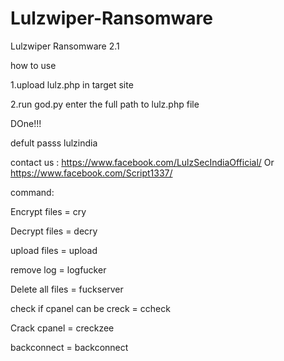 # Lulzwiper-Ransomware
Lulzwiper Ransomware 2.1

how to use

1.upload lulz.php in target site

2.run god.py enter the full path to lulz.php file

DOne!!!

defult passs lulzindia
 
contact us : https://www.facebook.com/LulzSecIndiaOfficial/ Or https://www.facebook.com/Script1337/
                                                            
command:

Encrypt files = cry

Decrypt files = decry                                                                            

upload files = upload                                                                            

remove log = logfucker                                                                           

Delete all files = fuckserver                                                                    

check if cpanel can be creck = ccheck

Crack cpanel =  creckzee  

backconnect = backconnect

